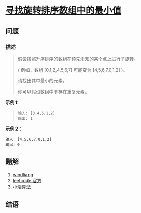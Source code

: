 # [寻找旋转排序数组中的最小值](https://leetcode-cn.com/problems/find-minimum-in-rotated-sorted-array/)

## 问题

### 描述

> 假设按照升序排序的数组在预先未知的某个点上进行了旋转。
>
> ( 例如，数组 [0,1,2,4,5,6,7] 可能变为 [4,5,6,7,0,1,2] )。
>
> 请找出其中最小的元素。
>
> 你可以假设数组中不存在重复元素。

**示例 1:**

> ```text
> 输入: [3,4,5,1,2]
> 输出: 1
> ```

**示例 2：**

```
输入: [4,5,6,7,0,1,2]
输出: 0
```

## 题解

1. [windliang](https://leetcode.wang/leetcode100%E6%96%A9%E5%9B%9E%E9%A1%BE.html)
2. [leetcode 官方](https://leetcode-cn.com/problemset/all/)
3. [小浩算法](https://www.geekxh.com/0.0.%E5%AD%A6%E4%B9%A0%E9%A1%BB%E7%9F%A5/01.html)

## 结语
